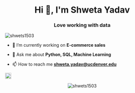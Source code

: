 <h1 align="center">Hi 👋, I'm Shweta Yadav</h1>
<h3 align="center">Love working with data</h3>
<p align="left"> <img src="https://komarev.com/ghpvc/?username=shwets1503" alt="shwets1503" /> </p>

- 🔭 I’m currently working on **E-commerce sales**

- 💬 Ask me about **Python, SQL, Machine Learning**

- 📫 How to reach me **shweta.yadav@ucdenver.edu**

<p align="left"><img src="https://konpa.github.io/devicon/devicon.git/icons/python/python-original-wordmark.svg" alt="python" width="20" height="20"/></p><p align="center"> <img src="https://github-readme-stats.vercel.app/api?username=shwets1503&show_icons=true" alt="shwets1503" /> </p>

